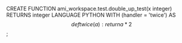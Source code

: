 CREATE FUNCTION ami_workspace.test.double_up_test(x integer)
  RETURNS integer
  LANGUAGE PYTHON
  WITH (handler = 'twice')
  AS $$
  def twice(a):
      return a * 2
  $$;
